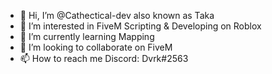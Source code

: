 - 👋 Hi, I’m @Cathectical-dev also known as Taka
- 👀 I’m interested in FiveM Scripting & Developing on Roblox
- 🌱 I’m currently learning Mapping
- 💞️ I’m looking to collaborate on FiveM
- 📫 How to reach me Discord: Dvrk#2563
